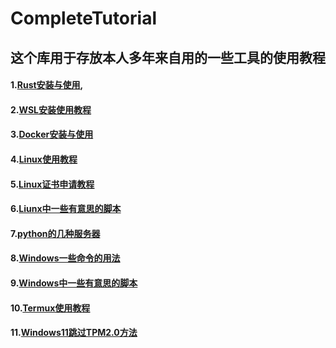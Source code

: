 # CompleteTutorial
## 这个库用于存放本人多年来自用的一些工具的使用教程
#### 1.[Rust安装与使用](https://github.com/zjwztttt/CompleteTutorial/blob/main/Rust%E5%AE%89%E8%A3%85%E4%B8%8E%E4%BD%BF%E7%94%A8.md),
#### 2.[WSL安装使用教程](WSL安装使用教程.md)
#### 3.[Docker安装与使用](https://github.com/zjwztttt/CompleteTutorial/blob/main/Docker%E5%AE%89%E8%A3%85%E4%B8%8E%E4%BD%BF%E7%94%A8.md)
#### 4.[Linux使用教程](https://github.com/zjwztttt/CompleteTutorial/blob/main/Linux%E4%BD%BF%E7%94%A8%E6%95%99%E7%A8%8B.md)
#### 5.[Linux证书申请教程](https://github.com/zjwztttt/CompleteTutorial/blob/main/Linux%E8%AF%81%E4%B9%A6%E7%94%B3%E8%AF%B7%E6%95%99%E7%A8%8B.md)
#### 6.[Liunx中一些有意思的脚本](https://github.com/zjwztttt/CompleteTutorial/blob/main/Linux%E4%B8%AD%E4%B8%80%E4%BA%9B%E6%9C%89%E8%B6%A3%E7%9A%84%E8%84%9A%E6%9C%AC.md)
#### 7.[python的几种服务器](https://github.com/zjwztttt/CompleteTutorial/blob/main/python%E7%9A%84%E5%87%A0%E7%A7%8D%E6%9C%8D%E5%8A%A1%E5%99%A8.md)
#### 8.[Windows一些命令的用法](Windows/Windows的一些命令的用法.md)
#### 9.[Windows中一些有意思的脚本](Windows/Windows的一些有意思的脚本.md)
#### 10.[Termux使用教程](Termux使用教程.md)
#### 11.[Windows11跳过TPM2.0方法](Windows11跳过TPM2.0方法.md)
